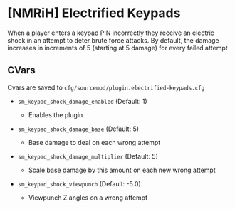 # [NMRiH] Electrified Keypads
When a player enters a keypad PIN incorrectly they receive an electric shock in an attempt to deter brute force attacks. 
By default, the damage increases in increments of 5 (starting at 5 damage) for every failed attempt

## CVars

Cvars are saved to `cfg/sourcemod/plugin.electrified-keypads.cfg`

- `sm_keypad_shock_damage_enabled` (Default: 1)
  - Enables the plugin

- `sm_keypad_shock_damage_base` (Default: 5)
  - Base damage to deal on each wrong attempt
  
- `sm_keypad_shock_damage_multiplier` (Default: 5)
  - Scale base damage by this amount on each new wrong attempt
  
- `sm_keypad_shock_viewpunch` (Default: -5.0)
  - Viewpunch Z angles on a wrong attempt
